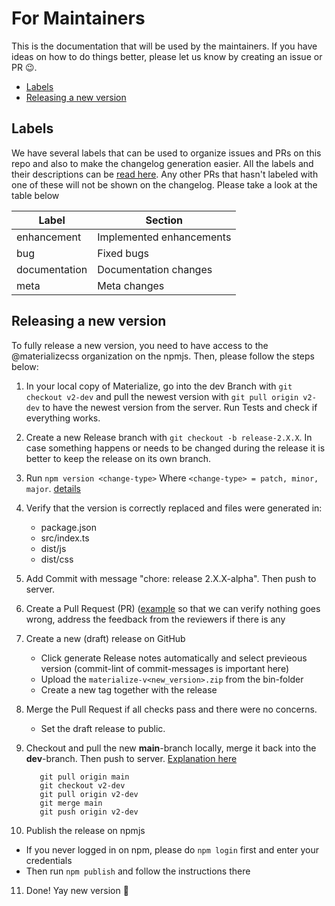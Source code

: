# For Maintainers
This is the documentation that will be used by the maintainers. If you have ideas on how to do things better, please let us know by creating an issue or PR 😉.

- [Labels](#labels)
- [Releasing a new version](#releasing-a-new-version)

## Labels
We have several labels that can be used to organize issues and PRs on this repo and also to make the changelog generation easier. All the labels and their descriptions can be [read here](https://github.com/materializecss/materialize/issues/labels). Any other PRs that hasn't labeled with one of these will not be shown on the changelog. Please take a look at the table below

| Label         | Section                  |
|---------------|--------------------------|
| enhancement   | Implemented enhancements |
| bug           | Fixed bugs               |
| documentation | Documentation changes    |
| meta          | Meta changes             |

## Releasing a new version
To fully release a new version, you need to have access to the @materializecss organization on the npmjs. Then, please follow the steps below:

1. In your local copy of Materialize, go into the dev Branch with `git checkout v2-dev` and pull the newest version
   with `git pull origin v2-dev` to have the newest version from the server. Run Tests and check if everything works.

2. Create a new Release branch with `git checkout -b release-2.X.X`.
   In case something happens or needs to be changed during the release it is better to keep the release on its own branch.

3. Run `npm version <change-type>`
   Where `<change-type> = patch, minor, major`. 
   [details](https://docs.npmjs.com/updating-your-published-package-version-number)

4. Verify that the version is correctly replaced and files were generated in:
   * package.json
   * src/index.ts
   * dist/js
   * dist/css

5. Add Commit with message "chore: release 2.X.X-alpha". Then push to server.

6. Create a Pull Request (PR) ([example](https://github.com/materializecss/materialize/pull/258) so that we can verify nothing goes wrong, address the feedback from the reviewers if there is any

7. Create a new (draft) release on GitHub
   * Click generate Release notes automatically and select previeous version (commit-lint of commit-messages is important here)
   * Upload the `materialize-v<new_version>.zip` from the bin-folder
   * Create a new tag together with the release

8. Merge the Pull Request if all checks pass and there were no concerns.
   * Set the draft release to public.

9. Checkout and pull the new **main**-branch locally, merge it back into the **dev**-branch. Then push to server. [Explanation here](https://stackoverflow.com/a/72959052)
   ```git checkout main
      git pull origin main
      git checkout v2-dev
      git pull origin v2-dev
      git merge main
      git push origin v2-dev
   ```

10. Publish the release on npmjs
   * If you never logged in on npm, please do `npm login` first and enter your credentials
   * Then run `npm publish` and follow the instructions there

11. Done! Yay new version 🥳